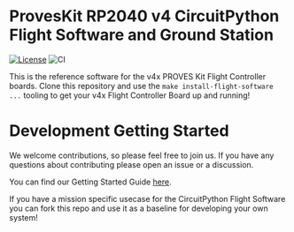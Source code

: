 # ProvesKit RP2040 v4 CircuitPython Flight Software and Ground Station

[![License](https://img.shields.io/badge/license-MIT-blue.svg)](LICENSE)
![CI](https://github.com/proveskit/CircuitPython_RP2040_v4/actions/workflows/ci.yaml/badge.svg)

This is the reference software for the v4x PROVES Kit Flight Controller boards. Clone this repository and use the `make install-flight-software ...` tooling to get your v4x Flight Controller Board up and running!

# Development Getting Started
We welcome contributions, so please feel free to join us. If you have any questions about contributing please open an issue or a discussion.

You can find our Getting Started Guide [here](https://github.com/proveskit/pysquared/blob/main/docs/dev-guide.md).

If you have a mission specific usecase for the CircuitPython Flight Software you can fork this repo and use it as a baseline for developing your own system!
